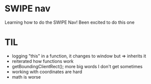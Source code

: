 # SWIPE nav
Learning how to do the SWIPE Nav! Been excited to do this one

# TIL
* logging "this" in a function, it changes to window but => inherits it
* reiterated how functions work
* getBoundingClientRect(); more big words I don't get sometimes
* working with coordinates are hard
* math is worse

